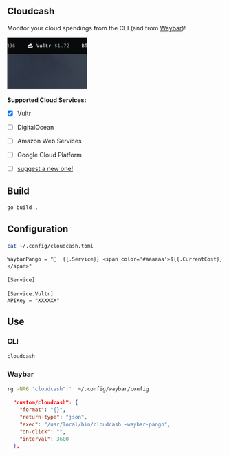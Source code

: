 Cloudcash
---------

Monitor your cloud spendings from the CLI (and from
[Waybar](https://github.com/Alexays/Waybar))!

![Cloudcash on Waybar](screenshot.png)

**Supported Cloud Services:**

- [x] Vultr
- [ ] DigitalOcean
- [ ] Amazon Web Services
- [ ] Google Cloud Platform
- [ ] [suggest a new
  one!](https://github.com/mrusme/cloudcash/issues/new?title=[suggestion]%20New%20cloud%20service%20NAME%20HERE)


## Build

```sh
go build .
```

## Configuration

```sh
cat ~/.config/cloudcash.toml
```

```
WaybarPango = "  {{.Service}} <span color='#aaaaaa'>${{.CurrentCost}}</span>"

[Service]

[Service.Vultr]
APIKey = "XXXXXX"
```


## Use

### CLI

```sh
cloudcash
```

### Waybar

```sh
rg -NA6 'cloudcash":'  ~/.config/waybar/config
```

```json
  "custom/cloudcash": {
    "format": "{}",
    "return-type": "json",
    "exec": "/usr/local/bin/cloudcash -waybar-pango",
    "on-click": "",
    "interval": 3600
  },
```

